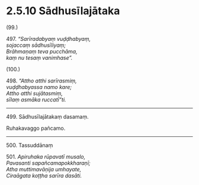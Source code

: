 # 2.5.10 Sādhusīlajātaka

(99.)

497\. _“Sarīradabyaṃ vuḍḍhabyaṃ,_  
_sojaccaṃ sādhusīliyaṃ;_  
_Brāhmaṇaṃ teva pucchāma,_  
_kaṃ nu tesaṃ vanimhase”._  

(100.)

498\. _“Attho atthi sarīrasmiṃ,_  
_vuḍḍhabyassa namo kare;_  
_Attho atthi sujātasmiṃ,_  
_sīlaṃ asmāka ruccatī”ti._  

---

499\. Sādhusīlajātakaṃ dasamaṃ.

Ruhakavaggo pañcamo.

---

500\. Tassuddānaṃ

501\. _Apiruhaka rūpavatī musalo,_  
_Pavasanti sapañcamapokkharaṇī;_  
_Atha muttimavāṇija umhayate,_  
_Ciraāgata koṭṭha sarīra dasāti._
